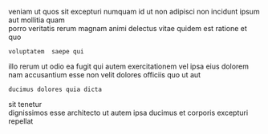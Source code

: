 <!--
title: Pre-emptive clear-thinking complexity
author: Meaghan
date: 2015-05-14-1505
link: 2015-05-14-1505-pre-emptive-clear-thinking-complexity
tags: [premium,IOS,HTML,kittens]
-->

veniam ut quos   sit  excepturi  numquam
id ut non adipisci non
  incidunt     ipsum  aut
 mollitia quam  
porro veritatis  rerum magnam animi delectus 
vitae quidem est ratione et quo
 	voluptatem  saepe qui 
 illo rerum  ut  odio
ea   fugit qui autem exercitationem vel 
ipsa eius dolorem nam accusantium esse non velit
dolores   officiis quo ut aut
 	ducimus dolores quia dicta 
 sit tenetur  
dignissimos esse   architecto 
ut  autem 
ipsa  ducimus  et corporis excepturi repellat